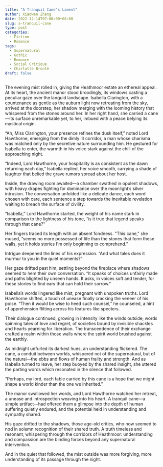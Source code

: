 ```yaml
---
title: "A Tranquil Cane’s Lament"
author: Xiaowen Zhang
date: 2022-12-14T07:00:00+08:00
slug: a-tranquil-cane
type: post
categories:
  - Fiction
  - Romance
tags:
  - Supernatural
  - Gothic
  - Romance
  - Social Critique
  - Charlotte Brontë
draft: false
---
```


The evening mist rolled in, giving the Heathmoor estate an ethereal appeal. At its heart, the ancient manor stood broodingly, its windows casting a peculiar gaze over the languid landscape. Isabella Clarington, with a countenance as gentle as the auburn light now retreating from the sky, arrived at the doorstep, her shadow merging with the looming history that whispered from the stones around her. In her right hand, she carried a cane—its surface unremarkable yet, to her, imbued with a peace belying its mystical origin.

“Ah, Miss Clarington, your presence refines the dusk itself,” noted Lord Hawthorne, emerging from the dimly lit corridor, a man whose charisma was matched only by the secretive nature surrounding him. He gestured for Isabella to enter, the warmth in his voice stark against the chill of the approaching night.

“Indeed, Lord Hawthorne, your hospitality is as consistent as the dawn returning each day,” Isabella replied, her voice smooth, carrying a shade of laughter that belied the grave rumors spread about her host.

Inside, the drawing room awaited—a chamber swathed in opulent shadows, with heavy drapes fighting for dominance over the moonlight’s silver intrusion. The conversation unfolded like a delicate dance, each word chosen with care, each sentence a step towards the inevitable revelation waiting to breach the surface of civility.

“Isabella,” Lord Hawthorne started, the weight of his name stark in comparison to the lightness of his tone, “is it true that legend speaks through that cane?"

Her fingers traced its length with an absent fondness. "This cane," she mused, “seems no more possessed of life than the stones that form these walls, yet it holds stories I'm only beginning to comprehend.”

Intrigue deepened the lines of his expression. “And what tales does it murmur to you in the quiet moments?”

Her gaze drifted past him, settling beyond the fireplace where shadows seemed to hem their own conversation. “It speaks of choices unfairly made and paths blighted by unseen hands. It asks, in voices soft and tender, for these stories to find ears that can hold their sorrow."

Isabella’s words lingered like mist, pregnant with unspoken truths. Lord Hawthorne shifted, a touch of unease finally cracking the veneer of his poise. “Then it would be wise to heed such counsel,” he counseled, a hint of apprehension flitting across his features like specters.

Their dialogue continued, growing in intensity like the winds outside; words spinning tales of love and regret, of societies bound by invisible shackles and hearts yearning for liberation. The transcendence of their exchange crafted a realm within those walls where the spirit world brushed against the earthly.

As midnight unfurled its darkest hues, an understanding flickered. The cane, a conduit between worlds, whispered not of the supernatural, but of the natural—the ebbs and flows of human frailty and strength. And as Isabella turned to leave, her step buoyed by the shared insight, she uttered the parting words which resonated in the silence that followed.

“Perhaps, my lord, each fable carried by this cane is a hope that we might shape a world kinder than the one we inherited.”

The manor swallowed her words, and Lord Hawthorne watched her retreat, a unease and introspection weaving into his heart. A tranquil cane—a simple artifact—had offered them a glimpse into the depth of human suffering quietly endured, and the potential held in understanding and sympathy shared.

His gaze drifted to the shadows, those age-old critics, who now seemed to nod in solemn recognition of their shared truth. A truth timeless and resonant, whispering through the corridors of Heathmoor: understanding and compassion are the binding forces beyond any supernatural intervention.

And in the quiet that followed, the mist outside was more forgiving, more understanding of its passage through the night.